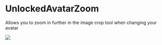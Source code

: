 # UnlockedAvatarZoom

Allows you to zoom in further in the image crop tool when changing your avatar

![](https://raw.githubusercontent.com/Yuricord/plugin-assets/main/UnlockedAvatarZoom/demo.avif)

